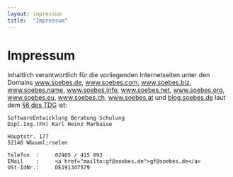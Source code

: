 ```yaml
---
layout: impressum
title:  "Impressum"
---
```


Impressum
=========
Inhaltlich verantwortlich für die vorliegenden Internetseiten unter den
Domains <a href="http://www.soebes.de">www.soebes.de</a>,
<a href="http://www.soebes.com">www.soebes.com</a>,
<a href="http://www.soebes.biz">www.soebes.biz</a>,
<a href="http://www.soebes.name">www.soebes.name</a>,
<a href="http://www.soebes.info">www.soebes.info</a>,
<a href="http://www.soebes.net">www.soebes.net</a>,
<a href="http://www.soebes.org">www.soebes.org</a>,
<a href="http://www.soebes.eu">www.soebes.eu</a>,
<a href="http://www.soebes.eu">www.soebes.ch</a>,
<a href="http://www.soebes.eu">www.soebes.at</a> und
<a href="http://blog.soebes.de">blog.soebes.de</a>
laut dem <a href="http://netlaw.de/gesetze/tdg.htm" target="_blank" title="Gesetz über die Nutzung von Telediensten (Teledienstgesetz TDG)">§6 des TDG</a> ist:


    SoftwareEntwicklung Beratung Schulung
    Dipl.Ing.(FH) Karl Heinz Marbaise

    Hauptstr. 177
    52146 W&uuml;rselen

    Telefon  :     02405 / 415 893
    EMail    :     <a href="mailto:gf@soebes.de">gf@soebes.de</a>
    USt-IdNr.:     DE191347579
